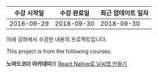 | 수강 시작일 | 수강 완료일 | 최근 업데이트 일자 |
| ----------- | ----------- | ------------------ |
| 2018-09-29  | 2018-09-30  | 2018-09-30         |



아래 강좌에서 수강한 내용의 프로젝트입니다.

This project is from the following courses.

**노마드코더 아카데미**의 [React Native로 날씨앱 만들기](https://academy.nomadcoders.co/p/fucking-react-native-apps) 
